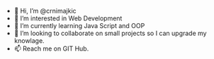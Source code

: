 - 👋 Hi, I’m @crnimajkic
- 👀 I’m interested in Web Development
- 🌱 I’m currently learning Java Script and OOP
- 💞️ I’m looking to collaborate on small projects so I can upgrade my knowlage.
- 📫 Reach me on GIT Hub.

<!---
crnimajkic/crnimajkic is a ✨ special ✨ repository because its `README.md` (this file) appears on your GitHub profile.
You can click the Preview link to take a look at your changes.
--->
